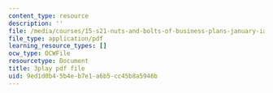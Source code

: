 ```yaml
---
content_type: resource
description: ''
file: /media/courses/15-s21-nuts-and-bolts-of-business-plans-january-iap-2014/9ed1d0b45b4eb7e1a6b5cc45b8a5946b_ZcPNcoTbkIU.pdf
file_type: application/pdf
learning_resource_types: []
ocw_type: OCWFile
resourcetype: Document
title: 3play pdf file
uid: 9ed1d0b4-5b4e-b7e1-a6b5-cc45b8a5946b
---
```

